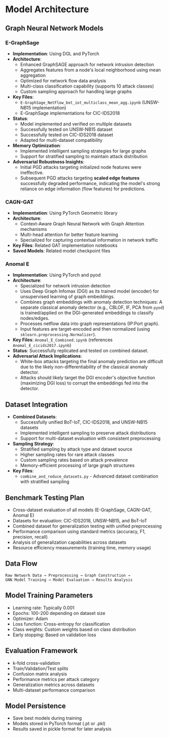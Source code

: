 # Model Architecture

## Graph Neural Network Models

### E-GraphSage
- **Implementation**: Using DGL and PyTorch
- **Architecture**:
  - Enhanced GraphSAGE approach for network intrusion detection
  - Aggregates features from a node's local neighborhood using mean aggregation
  - Optimized for network flow data analysis
  - Multi-class classification capability (supports 10 attack classes)
  - Custom sampling approach for handling large graphs
- **Key Files**: 
  - `E-GraphSage_NetFlow_bot_iot_multiclass_mean_agg.ipynb` (UNSW-NB15 implementation)
  - E-GraphSage implementations for CIC-IDS2018
- **Status**: 
  - Model implemented and verified on multiple datasets
  - Successfully tested on UNSW-NB15 dataset
  - Successfully tested on CIC-IDS2018 dataset
  - Adapted for multi-dataset compatibility
- **Memory Optimization**:
  - Implemented intelligent sampling strategies for large graphs
  - Support for stratified sampling to maintain attack distribution
- **Adversarial Robustness Insights**: 
  - Initial PGD attacks targeting initialized node features were ineffective.
  - Subsequent PGD attacks targeting **scaled edge features** successfully degraded performance, indicating the model's strong reliance on edge information (flow features) for predictions.

### CAGN-GAT
- **Implementation**: Using PyTorch Geometric library
- **Architecture**:
  - Context-Aware Graph Neural Network with Graph Attention mechanisms
  - Multi-head attention for better feature learning
  - Specialized for capturing contextual information in network traffic
- **Key Files**: Related GAT implementation notebooks
- **Saved Models**: Related model checkpoint files

### Anomal E
- **Implementation**: Using PyTorch and pyod
- **Architecture**:
  - Specialized for network intrusion detection
  - Uses Deep Graph Infomax (DGI) as its trained model (encoder) for unsupervised learning of graph embeddings.
  - Combines graph embeddings with anomaly detection techniques: A separate classical anomaly detector (e.g., CBLOF, IF, PCA from `pyod`) is trained/applied on the DGI-generated embeddings to classify nodes/edges.
  - Processes netflow data into graph representations (IP:Port graph).
  - Input features are target-encoded and then normalized (using `sklearn.preprocessing.Normalizer`).
- **Key Files**: `Anomal_E_Combined.ipynb` (references `Anomal_E_cicids2017.ipynb`)
- **Status**: Successfully replicated and tested on combined dataset.
- **Adversarial Attack Implications**:
  - White-box attacks targeting the final anomaly prediction are difficult due to the likely non-differentiability of the classical anomaly detector.
  - Attacks should likely target the DGI encoder's objective function (maximizing DGI loss) to corrupt the embeddings fed into the detector.

## Dataset Integration
- **Combined Datasets**:
  - Successfully unified BoT-IoT, CIC-IDS2018, and UNSW-NB15 datasets
  - Implemented intelligent sampling to preserve attack distributions
  - Support for multi-dataset evaluation with consistent preprocessing
- **Sampling Strategy**:
  - Stratified sampling by attack type and dataset source
  - Higher sampling rates for rare attack classes
  - Custom sampling rates based on attack prevalence
  - Memory-efficient processing of large graph structures
- **Key Files**:
  - `combine_and_reduce_datasets.py` - Advanced dataset combination with stratified sampling

## Benchmark Testing Plan
- Cross-dataset evaluation of all models (E-GraphSage, CAGN-GAT, Anomal E)
- Datasets for evaluation: CIC-IDS2018, UNSW-NB15, and BoT-IoT
- Combined dataset for generalization testing with unified preprocessing
- Performance comparison using standard metrics (accuracy, F1, precision, recall)
- Analysis of generalization capabilities across datasets
- Resource efficiency measurements (training time, memory usage)

## Data Flow
```
Raw Network Data → Preprocessing → Graph Construction → 
GNN Model Training → Model Evaluation → Results Analysis
```

## Model Training Parameters
- Learning rate: Typically 0.001
- Epochs: 100-200 depending on dataset size
- Optimizer: Adam
- Loss function: Cross-entropy for classification
- Class weights: Custom weights based on class distribution
- Early stopping: Based on validation loss

## Evaluation Framework
- k-fold cross-validation
- Train/Validation/Test splits
- Confusion matrix analysis
- Performance metrics per attack category
- Generalization metrics across datasets
- Multi-dataset performance comparison

## Model Persistence
- Save best models during training
- Models stored in PyTorch format (.pt or .pkl)
- Results saved in pickle format for later analysis 